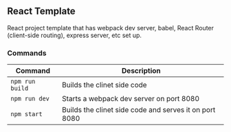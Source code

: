 ## React Template

React project template that has webpack dev server, babel, React Router (client-side routing), express server, etc set up.

### Commands
Command | Description
--- | ---
`npm run build` | Builds the clinet side code
`npm run dev` | Starts a webpack dev server on port 8080
`npm start` | Builds the clinet side code and serves it on port 8080
